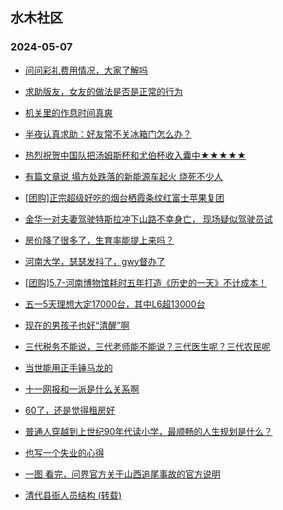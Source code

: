 ## 水木社区 
### 2024-05-07

+ [问问彩礼费用情况，大家了解吗](https://www.mysmth.net/nForum/article/Age/20358165)

+ [求助版友，女友的做法是否是正常的行为](https://www.mysmth.net/nForum/article/Love/6293815)

+ [机关里的作息时间真爽](https://www.mysmth.net/nForum/article/WorkingLife/38518)

+ [半夜认真求助：好友常不关冰箱门怎么办？](https://www.mysmth.net/nForum/article/FamilyLife/1766684767)

+ [热烈祝贺中国队把汤姆斯杯和尤伯杯收入囊中★★★★★](https://www.mysmth.net/nForum/article/Badminton/579604)

+ [有篇文章说 塌方处跌落的新能源车起火 烧死不少人](https://www.mysmth.net/nForum/article/AutoWorld/1944824352)

+ [[团购]正宗超级好吃的烟台栖霞条纹红富士苹果复团](https://www.mysmth.net/nForum/article/ADAgent_TG/1320891)

+ [金华一对夫妻驾驶特斯拉冲下山路不幸身亡， 现场疑似驾驶员试](https://www.mysmth.net/nForum/article/GreenAuto/1566512)

+ [房价降了很多了，生育率能提上来吗？](https://www.mysmth.net/nForum/article/OurEstate/2963152)

+ [河南大学，瑟瑟发抖了，gwy督办了](https://www.mysmth.net/nForum/article/GaoKao/554597)

+ [[团购]5.7-河南博物馆耗时五年打造《历史的一天》不计成本！](https://www.mysmth.net/nForum/article/ADAgent_TG/1320971)

+ [五一5天理想大定17000台，其中L6超13000台](https://www.mysmth.net/nForum/article/GreenAuto/1568429)

+ [现在的男孩子也好“清醒”啊](https://www.mysmth.net/nForum/article/FamilyLife/1766685026)

+ [三代税务不能说，三代老师能不能说？三代医生呢？三代农民呢](https://www.mysmth.net/nForum/article/WorkingLife/36198)

+ [当世能用正手锤马龙的](https://www.mysmth.net/nForum/article/Pingpang/2807)

+ [十一网报和一派是什么关系啊](https://www.mysmth.net/nForum/article/ChildEducation/2379284)

+ [60了，还是觉得租房好](https://www.mysmth.net/nForum/article/OurEstate/2964413)

+ [普通人穿越到上世纪90年代读小学，最顺畅的人生规划是什么？](https://www.mysmth.net/nForum/article/NetNovel/486436)

+ [也写一个失业的心得](https://www.mysmth.net/nForum/article/WorkingLife/39057)

+ [一图 看完，问界官方关于山西追尾事故的官方说明](https://www.mysmth.net/nForum/article/AutoWorld/1944825180)

+ [清代县衙人员结构 (转载)](https://www.mysmth.net/nForum/article/NetNovel/486511)

